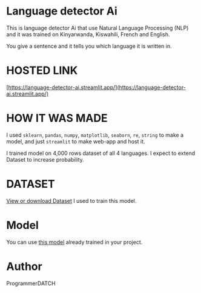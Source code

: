 # Language detector Ai

This is language detector Ai that use Natural Language Processing (NLP) and it was trained on Kinyarwanda, Kiswahili, French and English.

You give a sentence and it tells you which language it is written in.


# HOSTED LINK

[https://language-detector-ai.streamlit.app/](https://language-detector-ai.streamlit.app/)


# HOW IT WAS MADE

I used `sklearn`, `pandas`, `numpy`, `matplotlib`, `seaborn`, `re`, `string` to make a model, and just `streamlit` to make web-app and host it.

I trained model on 4,000 rows dataset of all 4 languages. I expect to extend Dataset to increase probability.

# DATASET

[View or download Dataset](https://www.kaggle.com/datasets/programmerdatch/kinyarwanda-dataset) I used to train this model.

# Model 
You can use  [this model](https://www.kaggle.com/models/programmerdatch/kinyarwanda-and-eac-languages-detection-model) already trained in your project.


# Author

ProgrammerDATCH